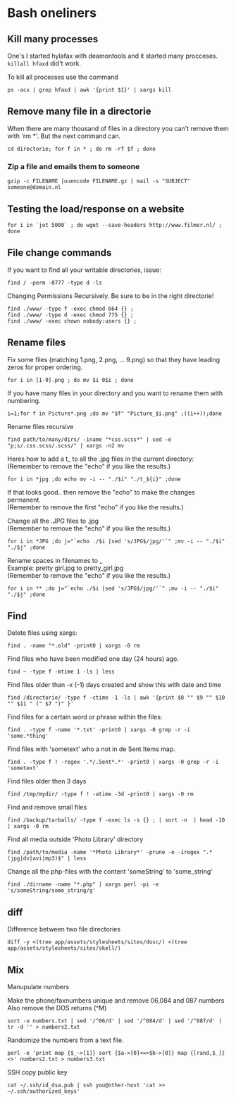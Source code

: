 # Bash oneliners

## Kill many processes

One's I started hylafax with deamontools and it started many procceses. `killall hfaxd` did't work.

To kill all processes use the command

    ps -acx | grep hfaxd | awk '{print $1}' | xargs kill

## Remove many file in a directorie

When there are many thousand of files in a directory you can't remove them with 'rm *'. But the next command can.

    cd directorie; for f in * ; do rm -rf $f ; done

### Zip a file and emails them to someone

    gzip -c FILENAME |uuencode FILENAME.gz | mail -s "SUBJECT" someone@domain.nl

## Testing the load/response on a website

    for i in `jot 5000` ; do wget --save-headers http://www.filmer.nl/ ; done

## File change commands

If you want to find all your writable directories, issue:

    find / -perm -0777 -type d -ls

Changing Permissions Recursively. Be sure to be in the right directorie!

    find ./www/ -type f -exec chmod 664 {} ;
    find ./www/ -type d -exec chmod 775 {} ;
    find ./www/ -exec chown nobody:users {} ;


## Rename files

Fix some files (matching 1.png, 2.png, ... 9.png) so that they have leading zeros for proper ordering.

    for i in [1-9].png ; do mv $i 0$i ; done

If you have many files in your directory and you want to rename them with numbering.

    i=1;for f in Picture*.png ;do mv "$f" "Picture_$i.png" ;((i++));done

Rename files recursive

    find path/to/many/dirs/ -iname "*css.scss*" | sed -e "p;s/.css.scss/.scss/" | xargs -n2 mv


Heres how to add a t_ to all the .jpg files in the current directory:
(Remember to remove the "echo" if you like the results.)

    for i in *jpg ;do echo mv -i -- "./$i" "./t_${i}" ;done

If that looks good.. then remove the "echo" to make the changes permanent. <br>
(Remember to remove the first "echo" if you like the results.)

Change all the .JPG files to .jpg<br>
(Remember to remove the "echo" if you like the results.)

    for i in *JPG ;do j="`echo ./$i |sed 's/JPG$/jpg/'`" ;mv -i -- "./$i" "./$j" ;done


Rename spaces in filenames to _ <br>
Example: pretty girl.jpg to pretty_girl.jpg<br>
(Remember to remove the "echo" if you like the results.)

    for i in ** ;do j="`echo ./$i |sed 's/JPG$/jpg/'`" ;mv -i -- "./$i" "./$j" ;done

## Find

Delete files using xargs:

    find . -name "*.old" -print0 | xargs -0 rm

Find files who have been modified one day (24 hours) ago.

    find ~ -type f -mtime 1 -ls | less

Find files older than -x (-1) days created and show this with date and time

    find /directorie/ -type f -ctime -1 -ls | awk '{print $8 "" $9 "" $10 "" $11 " (" $7 ")" }'

Find files for a certain word or phrase within the files:

    find . -type f -name '*.txt' -print0 | xargs -0 grep -r -i 'some.*thing'

Find files with 'sometext' who a not in de Sent Items map.

    find . -type f ! -regex '.*/.Sent*.*' -print0 | xargs -0 grep -r -i 'sometext'

Find files older then 3 days

    find /tmp/mydir/ -type f ! -atime -3d -print0 | xargs -0 rm

Find and remove small files

    find /backup/tarballs/ -type f -exec ls -s {} ; | sort -n  | head -10 | xargs -0 rm

Find all media outside 'Photo Library' directory

    find /path/to/media -name '*Photo Library*' -prune -o -iregex ".*(jpg|dv|avi|mp3)$" | less

Change all the php-files with the content 'someString' to 'some_string'

    find ./dirname -name "*.php" | xargs perl -pi -e 's/someString/some_string/g'


## diff
Difference between two file directories

    diff -y <(tree app/assets/stylesheets/sites/dosc/) <(tree app/assets/stylesheets/sites/skell/)

## Mix

Manupulate numbers

Make the phone/faxnumbers unique and remove 06,084 and 087 numbers Also remove the DOS returns (^M)

    sort -u numbers.txt | sed '/^06/d' | sed '/^084/d' | sed '/^087/d' | tr -d '' > numbers2.txt

Randomize the numbers from a text file.

    perl -e 'print map {$_->[1]} sort {$a->[0]<=>$b->[0]} map {[rand,$_]} <>' numbers2.txt > numbers3.txt

SSH copy public key

    cat ~/.ssh/id_dsa.pub | ssh you@other-host 'cat >> ~/.ssh/authorized_keys'

